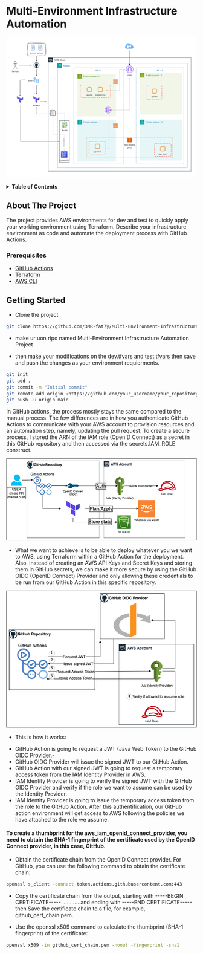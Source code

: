 # Multi-Environment Infrastructure Automation

![Diagram](./pics/ENVIRONMENT%20ARCHITECTURE.png)

<!-- ## Table of Contents -->
<details>
  <summary><b>Table of Contents</b></summary>
  <ol>
    <li><a href="#about-the-project">About The Project</a></li>
    <li><a href="#prerequisites">Prerequisites</a></li>
    <li><a href="#getting-started">Getting Started</a></li>
    <li><a href="#usage">Usage</a></li>
  </ol>
</details>

## About The Project
The project provides AWS environments for dev and test to quickly apply your working environment using Terraform. Describe your infrastructure environment as code and automate the deployment process with GitHub Actions.

### Prerequisites
- [GitHub Actions](https://github.com/3MR-fat7y/Multi-Environment-Infrastructure-Automation-Project/actions/new)
- [Terraform](https://www.terraform.io/downloads.html)
- [AWS CLI](https://docs.aws.amazon.com/cli/latest/userguide/install-cliv2.html)

## Getting Started

* Clone the project
```bash
git clone https://github.com/3MR-fat7y/Multi-Environment-Infrastructure-Automation-Project

```

* make ur uon ripo named Multi-Environment Infrastructure Automation Project 

* then make your modifications on the [dev.tfvars][dev.tfvars-url] and [test.tfvars][test.tfvars-url] then save and push the changes as your environment requierments.

```bash
git init
git add .
git commit -m "Initial commit"
git remote add origin <https://github.com/your_username/your_repository.git>
git push -u origin main
```



<!-- [Next][Next-url]
[Next-url]: https://nextjs.org/ -->

[dev.tfvars-url]: https://github.com/3MR-fat7y/Multi-Environment-Infrastructure-Automation-Project/blob/master/main%20enviroment/dev.tfvars
[test.tfvars-url]: https://github.com/3MR-fat7y/Multi-Environment-Infrastructure-Automation-Project/blob/master/main%20enviroment/test.tfvars



In GitHub actions, the process mostly stays the same compared to the manual process. The few differences are in how you authenticate GitHub Actions to communicate with your AWS account to provision resources and an automation step, namely, updating the pull request. To create a secure process, I stored the ARN of the IAM role (OpenID Connect) as a secret in this GitHub repository and then accessed via the secrets.IAM_ROLE construct.



![Diagram](./pics/GitHub%20action%20setup.png)
* What we want to achieve is to be able to deploy whatever you we want to AWS, using Terraform within a GitHub Action for the deployment. Also, instead of creating an AWS API Keys and Secret Keys and storing them in GitHub secrets, we can make it more secure by using the GitHub OIDC (OpenID Connect) Provider and only allowing these credentials to be run from our GitHub Action in this specific repository.

![Diagram](./pics/OIDC%20provider%20authentification.png)
* This is how it works:
- GitHub Action is going to request a JWT (Java Web Token) to the GitHub OIDC Provider.- 
- GitHub OIDC Provider will issue the signed JWT to our GitHub Action.
- GitHub Action with our signed JWT is going to request a temporary access token from the IAM Identity Provider in AWS.
- IAM Identity Provider is going to verify the signed JWT with the GitHub OIDC Provider and verify if the role we want to assume can be used by the Identity Provider.
- IAM Identity Provider is going to issue the temporary access token from the role to the GitHub Action. After this authentification, our GitHub action environment will get access to AWS following the policies we have attached to the role we assume.

#### To create a thumbprint for the aws_iam_openid_connect_provider, you need to obtain the SHA-1 fingerprint of the certificate used by the OpenID Connect provider, in this case, GitHub.

- Obtain the certificate chain from the OpenID Connect provider. For GitHub, you can use the following command to obtain the certificate chain:

```bash
openssl s_client -connect token.actions.githubusercontent.com:443
```

- Copy the certificate chain from the output, starting with
-----BEGIN CERTIFICATE-----
............and ending with
-----END CERTIFICATE-----
then Save the certificate chain to a file, for example, github_cert_chain.pem.


- Use the openssl x509 command to calculate the thumbprint (SHA-1 fingerprint) of the certificate:

```bash
openssl x509 -in github_cert_chain.pem -noout -fingerprint -sha1
```

